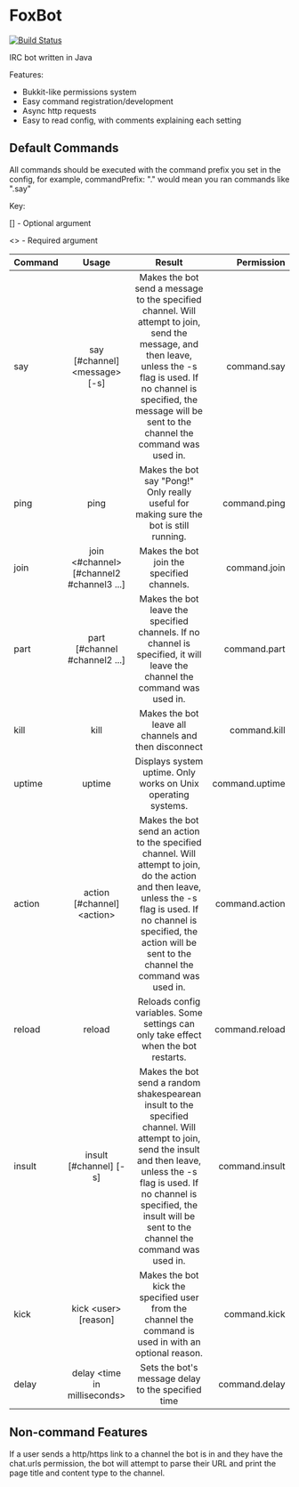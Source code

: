 FoxBot
======

[![Build Status](https://travis-ci.org/TheReverend403/FoxBot.png?branch=master)](https://travis-ci.org/TheReverend403/FoxBot)

IRC bot written in Java

Features:

* Bukkit-like permissions system
* Easy command registration/development
* Async http requests
* Easy to read config, with comments explaining each setting

Default Commands
----------------

All commands should be executed with the command prefix you set in the config, for example, commandPrefix: "." would mean you ran commands like ".say"

Key: 

[] - Optional argument

<> - Required argument

| Command       | Usage         | Result| Permission |
| ------------- |:-------------:|:-----:|-----------:|
| say      | say [#channel] \<message\> [-s] | Makes the bot send a message to the specified channel. Will attempt to join, send the message, and then leave, unless the -s flag is used. If no channel is specified, the message will be sent to the channel the command was used in. | command.say |
| ping     | ping | Makes the bot say "Pong!" Only really useful for making sure the bot is still running. | command.ping |
| join     | join <#channel> [#channel2 #channel3 ...] | Makes the bot join the specified channels. | command.join |
| part     | part [#channel #channel2 ...] | Makes the bot leave the specified channels. If no channel is specified, it will leave the channel the command was used in. | command.part |
| kill     | kill | Makes the bot leave all channels and then disconnect | command.kill
| uptime   | uptime | Displays system uptime. Only works on Unix operating systems. | command.uptime
| action   | action [#channel] \<action\> | Makes the bot send an action to the specified channel. Will attempt to join, do the action and then leave, unless the -s flag is used. If no channel is specified, the action will be sent to the channel the command was used in. | command.action
| reload   | reload | Reloads config variables. Some settings can only take effect when the bot restarts. | command.reload
| insult   | insult [#channel] [-s] | Makes the bot send a random shakespearean insult to the specified channel. Will attempt to join, send the insult and then leave, unless the -s flag is used. If no channel is specified, the insult will be sent to the channel the command was used in. | command.insult
| kick     | kick \<user\> [reason] | Makes the bot kick the specified user from the channel the command is used in with an optional reason. | command.kick
| delay    | delay \<time in milliseconds\> | Sets the bot's message delay to the specified time | command.delay |
Non-command Features
--------------------

If a user sends a http/https link to a channel the bot is in and they have the chat.urls permission, the bot will attempt to parse their URL and print the page title and content type to the channel.


